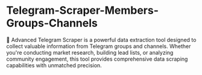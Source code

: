 # Telegram-Scraper-Members-Groups-Channels
🚀 Advanced Telegram Scraper is a powerful data extraction tool designed to collect valuable information from Telegram groups and channels. Whether you're conducting market research, building lead lists, or analyzing community engagement, this tool provides comprehensive data scraping capabilities with unmatched precision.
